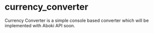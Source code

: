 # currency_converter
Currency Converter is a simple console based
converter which will be implemented with Aboki 
API soon.
